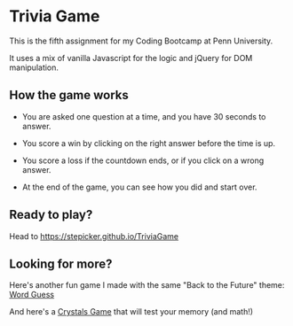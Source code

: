 # Trivia Game

This is the fifth assignment for my Coding Bootcamp at Penn University.

It uses a mix of vanilla Javascript for the logic and jQuery for DOM manipulation.


## How the game works

- You are asked one question at a time, and you have 30 seconds to answer.

- You score a win by clicking on the right answer before the time is up.

- You score a loss if the countdown ends, or if you click on a wrong answer.

- At the end of the game, you can see how you did and start over.


## Ready to play?

Head to https://stepicker.github.io/TriviaGame


## Looking for more?

Here's another fun game I made with the same "Back to the Future" theme: [Word Guess](https://github.com/stepicker/Word-Guess-Game)

And here's a [Crystals Game](https://github.com/stepicker/Crystals-Game) that will test your memory (and math!)

